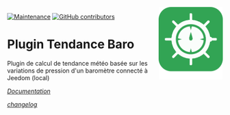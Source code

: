 <img align="right" src="plugin_info/baro_icon.png" width="150">

[![Maintenance](https://img.shields.io/badge/Maintained%3F-yes-green.svg)](https://github.com/JEALG/Baro/graphs/commit-activity)
[![GitHub contributors](https://img.shields.io/github/contributors/jeedom/core.svg)](https://github.com/JEALG/Baro/graphs/contributors/)

# Plugin Tendance Baro

Plugin de calcul de tendance météo basée sur les variations de pression d'un baromètre connecté à Jeedom (local)

_[Documentation](https://odolc.github.io/Baro/fr_FR/)_

_[changelog](https://odolc.github.io/Baro/fr_FR/changelog)_
